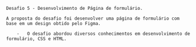 
    Desafio 5 - Desenvolvimento de Página de formulário.

    A proposta do desafio foi desenvolver uma página de formulário com base em um design obtido pelo Figma.

        -   O desafio abordou diversos conhecimentos em desenvolvimento de formulário, CSS e HTML.